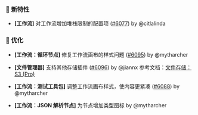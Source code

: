 ### 🎉 新特性

- **[工作流]** 对工作流增加堆栈限制的配置项 ([#6077](https://github.com/nocobase/nocobase/pull/6077)) by @citlalinda

### 🚀 优化

- **[工作流：循环节点]** 修复工作流画布的样式问题 ([#6095](https://github.com/nocobase/nocobase/pull/6095)) by @mytharcher

- **[文件管理器]** 支持其他存储插件 ([#6096](https://github.com/nocobase/nocobase/pull/6096)) by @jiannx
参考文档：[文件存储：S3 (Pro)](https://docs-cn.nocobase.com/handbook/file-manager/storage/s3-pro)
- **[工作流：测试工具包]** 调整工作流画布样式，使内容更紧凑 ([#6088](https://github.com/nocobase/nocobase/pull/6088)) by @mytharcher

- **[工作流：JSON 解析节点]** 为节点增加类型图标 by @mytharcher

